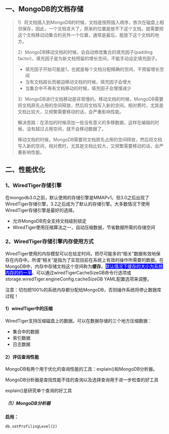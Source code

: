 ## 一、MongoDB的文档存储

> 1）将文档插入到MongoDB的时候，文档是按照插入顺序，依次在磁盘上相邻保存，因此，一个文档变大了，原来的位置是放不下这个文档，就需要把这个文档移动动集合的另外一个位置，通常是最后，能放下这个文档的地方。
>
> 2）MongoDB移动文档的时候，会自动修改集合的填充因子(padding factor)，填充因子是为新文档预留的增长空间，不能手动设定填充因子。
>
> - 填充因子开始可能是1，也就是每个文档分配精确的空间，不预留增长空间
> - 当有文档超长而被迫移动文档的时候，填充因子会增大
> - 当集合中不再有文档移动的时候，填充因子会慢慢减少
>
> 3）MongoDB进行文档移动是非常慢的。移动文档的时候，MongoDB需要将文档原先占用的空间释放，然后将文档写入新的空间，相对费时，尤其是文档比较大，又频繁需要移动的话，会严重影响性能。
>
> 解决思路：在添加的时候添加一些没有意义的多移数据，这样在编辑的时候，没有超过占用空间，就不会移动数据了。
>
> 移动文档的时候，MongoDB需要将文档原先占用的空间释放，然后将文档写入新的空间，相对费时，尤其是文档比较大，又频繁需要移动的话，会严重影响性能。

## 二、性能优化

### 1、WiredTiger存储引擎

在mongodb3.0之前，默认使用的存储引擎是MMAPv1，但3.0之后出现了WiredTiger存储引擎，3.2之后成为了默认的存储引擎。大多数情况下使用WiredTiger存储引擎是最好的选择。

- 允许MongoDB完全支持文档级别锁定
- WiredTiger使用压缩算法之一，自动压缩数据，节省数据所需的存储空间

### 2、WiredTiger存储引擎内存使用方式

WiredTiger使用的内存模型可以在给定时间，把尽可能多的“相关”数据有效地保存在内存中。所谓“相关”是指为了实现目前在系统上有效的操作所需要的数据。在MongoDB中，内存中存储文档这个空间称为**缓存**。<span style="background:blue;color:#FFF;">默认情况下缓存的大小为系统内存的约一半</span>。可以通过wiredTigerCacheSizeGB命令行选项或storage.wiredTiger.engineConfig.cacheSizeGB YAML配置选项来调整。

注意：切勿把100%的系统内存都分配给MongoDB，否则操作系统将停止数据库过程！

#### 1）wiredTiger中的压缩

WiredTiger支持压缩磁盘上的数据。可以在数据存储的三个地方压缩数据：

* 集合中的数据
* 索引数据
* 日志数据

#### 2）评估查询性能

MongoDB有两个用于优化的查询性能的工具：explain()和MongoDB分析器。

MongoDB分析器是查找性能不佳的查询以及选择查询用于进一步检查的好工具

explain()是研究单个查询的好工具

##### （1）MongoDB分析器

**启用：**

```
db.setProfilingLevel(2)
```

